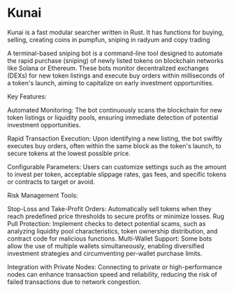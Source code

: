 # Kunai
Kunai is a fast modular searcher written in Rust. It has functions for buying, selling, creating coins in pumpfun, sniping in radyum and copy trading

A terminal-based sniping bot is a command-line tool designed to automate the rapid purchase (sniping) of newly listed tokens on blockchain networks like Solana or Ethereum. These bots monitor decentralized exchanges (DEXs) for new token listings and execute buy orders within milliseconds of a token's launch, aiming to capitalize on early investment opportunities.

Key Features:

Automated Monitoring: The bot continuously scans the blockchain for new token listings or liquidity pools, ensuring immediate detection of potential investment opportunities.

Rapid Transaction Execution: Upon identifying a new listing, the bot swiftly executes buy orders, often within the same block as the token's launch, to secure tokens at the lowest possible price.

Configurable Parameters: Users can customize settings such as the amount to invest per token, acceptable slippage rates, gas fees, and specific tokens or contracts to target or avoid.

Risk Management Tools:

Stop-Loss and Take-Profit Orders: Automatically sell tokens when they reach predefined price thresholds to secure profits or minimize losses.
Rug Pull Protection: Implement checks to detect potential scams, such as analyzing liquidity pool characteristics, token ownership distribution, and contract code for malicious functions.
Multi-Wallet Support: Some bots allow the use of multiple wallets simultaneously, enabling diversified investment strategies and circumventing per-wallet purchase limits.

Integration with Private Nodes: Connecting to private or high-performance nodes can enhance transaction speed and reliability, reducing the risk of failed transactions due to network congestion.
